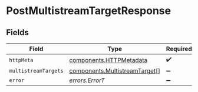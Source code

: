 # PostMultistreamTargetResponse


## Fields

| Field                                                                          | Type                                                                           | Required                                                                       | Description                                                                    |
| ------------------------------------------------------------------------------ | ------------------------------------------------------------------------------ | ------------------------------------------------------------------------------ | ------------------------------------------------------------------------------ |
| `httpMeta`                                                                     | [components.HTTPMetadata](../../models/components/httpmetadata.md)             | :heavy_check_mark:                                                             | N/A                                                                            |
| `multistreamTargets`                                                           | [components.MultistreamTarget](../../models/components/multistreamtarget.md)[] | :heavy_minus_sign:                                                             | Success                                                                        |
| `error`                                                                        | *errors.ErrorT*                                                                | :heavy_minus_sign:                                                             | Error                                                                          |